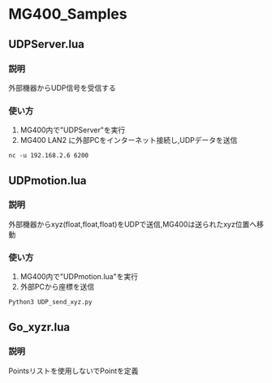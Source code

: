 # MG400_Samples
## UDPServer.lua
### 説明
外部機器からUDP信号を受信する

### 使い方
1. MG400内で"UDPServer"を実行
2. MG400 LAN2 に外部PCをインターネット接続し,UDPデータを送信
```
nc -u 192.168.2.6 6200
```
## UDPmotion.lua
### 説明
外部機器からxyz(float,float,float)をUDPで送信,MG400は送られたxyz位置へ移動

### 使い方
1. MG400内で"UDPmotion.lua"を実行
2. 外部PCから座標を送信
```
Python3 UDP_send_xyz.py
```

## Go_xyzr.lua
### 説明
Pointsリストを使用しないでPointを定義
